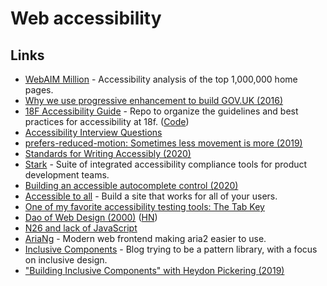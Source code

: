 # Web accessibility

## Links

* [WebAIM Million](https://webaim.org/projects/million/) - Accessibility analysis of the top 1,000,000 home pages.
* [Why we use progressive enhancement to build GOV.UK \(2016\)](https://technology.blog.gov.uk/2016/09/19/why-we-use-progressive-enhancement-to-build-gov-uk/)
* [18F Accessibility Guide](https://accessibility.18f.gov/) - Repo to organize the guidelines and best practices for accessibility at 18f. \([Code](https://github.com/18F/accessibility)\)
* [Accessibility Interview Questions](https://github.com/scottaohara/accessibility_interview_questions#readme)
* [prefers-reduced-motion: Sometimes less movement is more \(2019\)](https://web.dev/prefers-reduced-motion/)
* [Standards for Writing Accessibly \(2020\)](https://alistapart.com/article/standards-for-writing-accessibly/)
* [Stark](https://www.getstark.co/) - Suite of integrated accessibility compliance tools for product development teams.
* [Building an accessible autocomplete control \(2020\)](https://adamsilver.io/articles/building-an-accessible-autocomplete-control/)
* [Accessible to all](https://web.dev/accessible/) - Build a site that works for all of your users.
* [One of my favorite accessibility testing tools: The Tab Key](https://www.matuzo.at/blog/testing-with-tab/)
* [Dao of Web Design \(2000\)](https://alistapart.com/article/dao/) \([HN](https://news.ycombinator.com/item?id=22521557)\)
* [N26 and lack of JavaScript](https://hugogiraudel.com/2020/01/20/n26-and-lack-of-javascript/)
* [AriaNg](https://github.com/mayswind/AriaNg) - Modern web frontend making aria2 easier to use.
* [Inclusive Components](https://inclusive-components.design/) - Blog trying to be a pattern library, with a focus on inclusive design.
* ["Building Inclusive Components" with Heydon Pickering \(2019\)](https://www.youtube.com/watch?v=C7uX6uvHnlQ&t=1020s)

